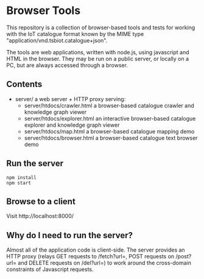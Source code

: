 Browser Tools
=============

This repository is a collection of browser-based tools and tests for working with the IoT catalogue format known by the MIME type "application/vnd.tsbiot.catalogue+json".

The tools are web applications, written with node.js, using javascript and HTML in the browser.
They may be run on a public server, or locally on a PC, but are always accessed through a browser.

Contents
--------

 * server/ a web server + HTTP proxy serving:
   * server/htdocs/crawler.html a browser-based catalogue crawler and knowledge graph viewer
   * server/htdocs/explorer.html an interactive browser-based catalogue explorer and knowledge graph viewer
   * server/htdocs/map.html a browser-based catalogue mapping demo
   * server/htdocs/browser.html a browser-based catalogue text browser demo

Run the server
--------------

    npm install
    npm start

Browse to a client
------------------

Visit http://localhost:8000/


Why do I need to run the server?
--------------------------------

Almost all of the application code is client-side. The server provides an HTTP proxy (relays GET requests to /fetch?url=, POST requests on /post?url= and DELETE requests on /del?url=) to work around the cross-domain constraints of Javascript requests.


